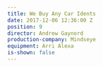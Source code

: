 ```yaml
---
title: We Buy Any Car Idents
date: 2017-12-06 12:36:00 Z
position: 9
director: Andrew Gaynord
production-company: Mindseye
equipment: Arri Alexa
is-shown: false
---
```


